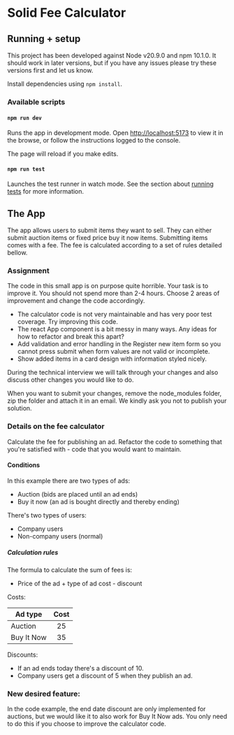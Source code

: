 # Solid Fee Calculator

## Running + setup

This project has been developed against Node v20.9.0 and npm 10.1.0. It should work in later versions, but if you have any issues please try these versions first and let us know.

Install dependencies using `npm install`.

### Available scripts

#### `npm run dev`

Runs the app in development mode. Open [http://localhost:5173](http://localhost:5173/) to view it in the browse, or follow the instructions logged to the console.

The page will reload if you make edits.

#### `npm run test`

Launches the test runner in watch mode. See the section about [running tests](#running-tests) for more information.

## The App

The app allows users to submit items they want to sell. They can either submit auction items or fixed price buy it now items.
Submitting items comes with a fee. The fee is calculated according to a set of rules detailed bellow.

### Assignment

The code in this small app is on purpose quite horrible. Your task is to improve it. You should not spend more than 2-4 hours. Choose 2 areas of improvement and change the code accordingly.

- The calculator code is not very maintainable and has very poor test coverage. Try improving this code.
- The react App component is a bit messy in many ways. Any ideas for how to refactor and break this apart?
- Add validation and error handling in the Register new item form so you cannot press submit when form values are not valid or incomplete.
- Show added items in a card design with information styled nicely.

During the technical interview we will talk through your changes and also discuss other changes you would like to do.

When you want to submit your changes, remove the node_modules folder, zip the folder and attach it in an email. We kindly ask you not to publish your solution.

### Details on the fee calculator

Calculate the fee for publishing an ad. Refactor the code to something that you're satisfied with - code that you would want to maintain.

#### Conditions

In this example there are two types of ads:

- Auction (bids are placed until an ad ends)
- Buy it now (an ad is bought directly and thereby ending)

There's two types of users:

- Company users
- Non-company users (normal)

##### Calculation rules

The formula to calculate the sum of fees is:

- Price of the ad + type of ad cost - discount

Costs:

| Ad type    | Cost |
| ---------- | :--: |
| Auction    |  25  |
| Buy It Now |  35  |

Discounts:

- If an ad ends today there's a discount of 10.
- Company users get a discount of 5 when they publish an ad.

### New desired feature:

In the code example, the end date discount are only implemented for auctions, but we would like it to also work for Buy It Now ads. You only need to do this if you choose to improve the calculator code.
